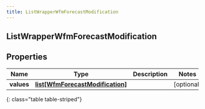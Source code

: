 ```yaml
---
title: ListWrapperWfmForecastModification
---
```

## ListWrapperWfmForecastModification

## Properties

|Name | Type | Description | Notes|
|------------ | ------------- | ------------- | -------------|
| **values** | [**list[WfmForecastModification]**](WfmForecastModification.html) |  | [optional] |
{: class="table table-striped"}


